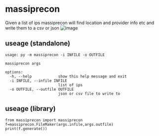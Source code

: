 # massiprecon    
Given a list of ips massiprecon will find location and provider info etc and write them to a csv or json
![image](https://github.com/malectricasoftware/balsamic/assets/107813117/c9e8138c-9f8f-4d68-b71c-331cf7a42343)

## useage (standalone)  
```
usage: py -m massiprecon -i INFILE -o OUTFILE

massiprecon args

options:
  -h, --help            show this help message and exit
  -i INFILE, --infile INFILE
                        list of ips
  -o OUTFILE, --outfile OUTFILE
                        json or csv file to write to
```


## useage (library)
```
from massiprecon import massiprecon
f=massiprecon.FileMaker(args.infile,args.outfile)
print(f.generate())
```
